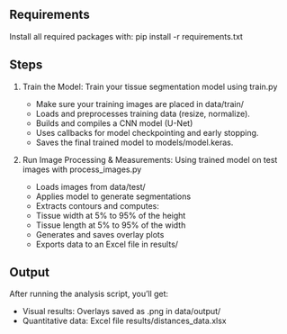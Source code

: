 Requirements
----------------
Install all required packages with: pip install -r requirements.txt


Steps
------
1. Train the Model: Train your tissue segmentation model using train.py
	- Make sure your training images are placed in data/train/ 
	- Loads and preprocesses training data (resize, normalize).
	- Builds and compiles a CNN model (U-Net)
	- Uses callbacks for model checkpointing and early stopping.
	- Saves the final trained model to models/model.keras.


2. Run Image Processing & Measurements: Using trained model on test images with process_images.py
	- Loads images from data/test/
	- Applies model to generate segmentations
	- Extracts contours and computes:
	- Tissue width at 5% to 95% of the height
	- Tissue length at 5% to 95% of the width
	- Generates and saves overlay plots
	- Exports data to an Excel file in results/


Output
-------
After running the analysis script, you’ll get:
- Visual results: Overlays saved as .png in data/output/
- Quantitative data: Excel file results/distances_data.xlsx
